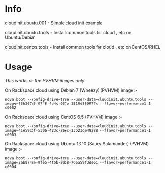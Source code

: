 Info
=====
cloudinit.ubuntu.001  - Simple cloud init example

cloudinit.ubuntu.tools - Install common tools for cloud , etc on Ubuntu/Debian

cloudinit.centos.tools - Install common tools for cloud , etc on CentOS/RHEL


Usage
====

*This works on the PVHVM images only*

On Rackspace cloud using Debian 7 (Wheezy) (PVHVM) image :-

```
nova boot --config-drive=true --user-data=cloudinit.ubuntu.tools --image=f3b267d5-9748-4d4c-937e-1518d569977c --flavor=performance1-1 c0002
```


On Rackspace cloud using CentOS 6.5 (PVHVM)  image :-

```
nova boot --config-drive=true --user-data=cloudinit.ubuntu.tools --image=41e59c5f-530b-423c-86ec-13b23de49288 --flavor=performance1-1 c0003
```


On Rackspace cloud using Ubuntu 13.10 (Saucy Salamander) (PVHVM)  image :-

```
nova boot --config-drive=true --user-data=cloudinit.ubuntu.tools --image=2ab974de-9fe5-4f5b-9d58-766a59f3de61 --flavor=performance1-1 c0004
```

